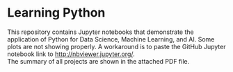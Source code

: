 # Learning Python
This repository contains Jupyter notebooks that demonstrate the application of Python for Data Science, Machine Learning, and AI. Some plots are not showing properly. A workaround is to paste the GitHub Jupyter notebook link to http://nbviewer.jupyter.org/.   
The summary of all projects are shown in the attached PDF file.
